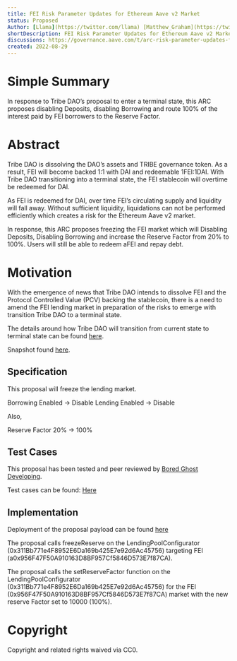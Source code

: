 ```yaml
---
title: FEI Risk Parameter Updates for Ethereum Aave v2 Market
status: Proposed
Author: [Llama](https://twitter.com/llama) [Matthew_Graham](https://twitter.com/Matthew_Graham_) [defijesus.eth](https://twitter.com/eldefijesus)
shortDescription: FEI Risk Parameter Updates for Ethereum Aave v2 Market
discussions: https://governance.aave.com/t/arc-risk-parameter-updates-for-ethereum-aave-v2-market/9393
created: 2022-08-29
---
```


# Simple Summary

In response to Tribe DAO’s proposal to enter a terminal state, this ARC proposes disabling Deposits, disabling Borrowing and route 100% of the interest paid by FEI borrowers to the Reserve Factor.

# Abstract

Tribe DAO is dissolving the DAO’s assets and TRIBE governance token. As a result, FEI will become backed 1:1 with DAI and redeemable 1FEI:1DAI. With Tribe DAO transitioning into a terminal state, the FEI stablecoin will overtime be redeemed for DAI.

As FEI is redeemed for DAI, over time FEI’s circulating supply and liquidity will fall away. Without sufficient liquidity, liquidations can not be performed efficiently which creates a risk for the Ethereum Aave v2 market.

In response, this ARC proposes freezing the FEI market which will Disabling Deposits, Disabling Borrowing and increase the Reserve Factor from 20% to 100%. Users will still be able to redeem aFEI and repay debt. 

# Motivation

With the emergence of news that Tribe DAO intends to dissolve FEI and the Protocol Controlled Value (PCV) backing the stablecoin, there is a need to amend the FEI lending market in preparation of the risks to emerge with transition Tribe DAO to a terminal state.

The details around how Tribe DAO will transition from current state to terminal state can be found [here](https://tribe.fei.money/t/tip-121-proposal-for-the-future-of-the-tribe-dao/4475).

Snapshot found [here](https://snapshot.org/#/aave.eth/proposal/0x19df23070be999efbb7caf6cd35c320eb74dd119bcb15d003dc2e82c2bbd0d94). 

## Specification

This proposal will freeze the lending market. 

Borrowing Enabled → Disable 
Lending Enabled → Disable 

Also,

Reserve Factor 20% → 100%

## Test Cases

This proposal has been tested and peer reviewed by [Bored Ghost Developing](https://twitter.com/bgdlabs).

Test cases can be found: [Here](https://github.com/llama-community/aave-risk-param-updates-fei/blob/main/src/test/ValidationFeiRiskParamsUpdate.sol)

## Implementation

Deployment of the proposal payload can be found [here](TODO)
 
The proposal calls freezeReserve on the LendingPoolConfigurator (0x311Bb771e4F8952E6Da169b425E7e92d6Ac45756) targeting FEI (a0x956F47F50A910163D8BF957Cf5846D573E7f87CA).

The proposal calls the setReserveFactor function on the LendingPoolConfigurator (0x311Bb771e4F8952E6Da169b425E7e92d6Ac45756) for the FEI (0x956F47F50A910163D8BF957Cf5846D573E7f87CA) market with the new reserve Factor set to 10000 (100%).

# Copyright

Copyright and related rights waived via CC0.
